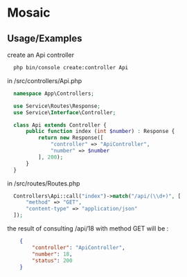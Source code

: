 # Mosaic

## Usage/Examples

create an Api controller
```bash
  php bin/console create:controller Api
```

in /src/controllers/Api.php
```php
  namespace App\Controllers;

  use Service\Routes\Response;
  use Service\Interface\Controller;

  class Api extends Controller {
      public function index (int $number) : Response {
          return new Response([
              "controller" => "ApiController",
              "number" => $number
          ], 200);
      }
  }
```

in /src/routes/Routes.php
```php
  Controllers\Api::call("index")->match("/api/(\\d+)", [
      "method" => "GET",
      "content-type" => "application/json"
  ]);
```

the result of consulting /api/18 with method GET will be :
```json
    {
        "controller": "ApiController",
        "number": 18,
        "status": 200
    }
```